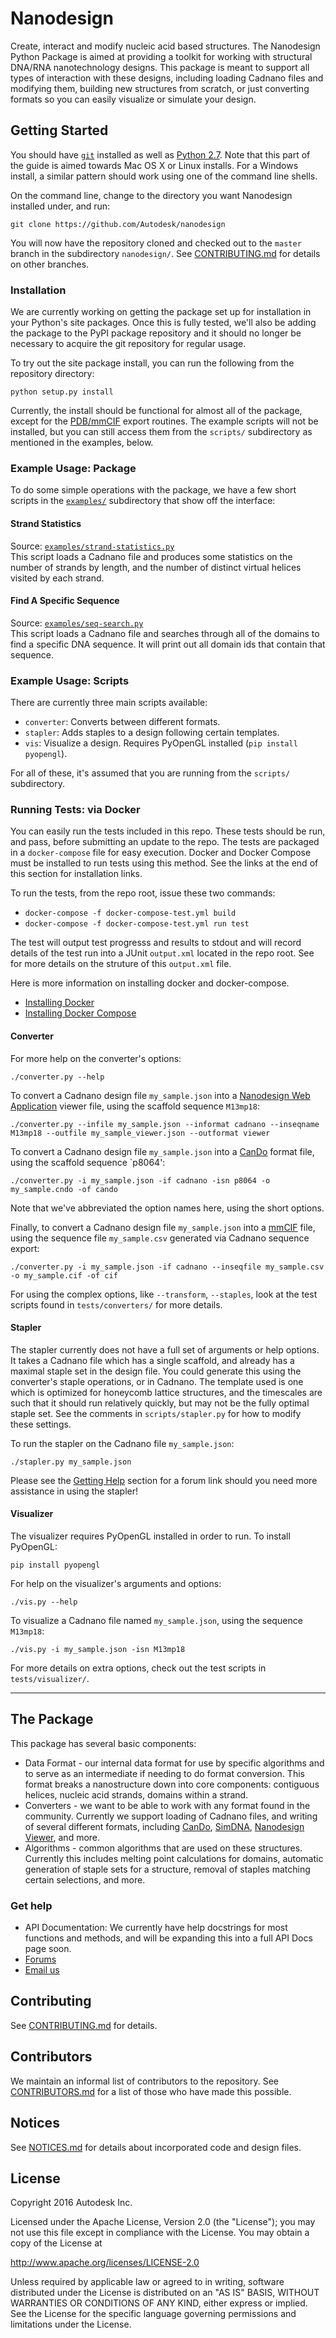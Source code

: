 Nanodesign
==========

Create, interact and modify nucleic acid based structures. The Nanodesign Python Package is aimed at providing a toolkit for working with structural DNA/RNA nanotechnology designs. This package is meant to support all types of interaction with these designs, including loading Cadnano files and modifying them, building new structures from scratch, or just converting formats so you can easily visualize or simulate your design.

## Getting Started

You should have [`git`](https://git-scm.com/downloads) installed as well as [Python 2.7](https://python.org). Note that this part of the guide is aimed towards Mac OS X or Linux installs. For a Windows install, a similar pattern should work using one of the command line shells.

On the command line, change to the directory you want Nanodesign installed under, and run:
```shell
git clone https://github.com/Autodesk/nanodesign
```

You will now have the repository cloned and checked out to the `master` branch in the subdirectory `nanodesign/`. See [CONTRIBUTING.md](CONTRIBUTING.md#branching-model) for details on other branches.

### Installation

We are currently working on getting the package set up for installation in your Python's site packages. Once this is fully tested, we'll also be adding the package to the PyPI package repository and it should no longer be necessary to acquire the git repository for regular usage. 

To try out the site package install, you can run the following from the repository directory:
```shell
python setup.py install
```

Currently, the install should be functional for almost all of the package, except for the [PDB/mmCIF](http://mmcif.wwpdb.org/) export routines. The example scripts will not be installed, but you can still access them from the `scripts/` subdirectory as mentioned in the examples, below.

### Example Usage: Package

To do some simple operations with the package, we have a few short scripts in the [`examples/`](examples/) subdirectory that show off the interface:

#### Strand Statistics

Source: [`examples/strand-statistics.py`](examples/strand-statistics.py)  
This script loads a Cadnano file and produces some statistics on the number of strands by length, and the number of distinct virtual helices visited by each strand.

#### Find A Specific Sequence

Source: [`examples/seq-search.py`](examples/seq-search.py)  
This script loads a Cadnano file and searches through all of the domains to find a specific DNA sequence. It will print out all domain ids that contain that sequence.

### Example Usage: Scripts

There are currently three main scripts available: 
* `converter`: Converts between different formats.
* `stapler`: Adds staples to a design following certain templates.
* `vis`: Visualize a design. Requires PyOpenGL installed (`pip install pyopengl`).

For all of these, it's assumed that you are running from the `scripts/` subdirectory.

### Running Tests: via Docker 

You can easily run the tests included in this repo. These tests should be run, and pass, before submitting an update to the repo. 
The tests are packaged in a `docker-compose` file for easy execution. Docker and Docker Compose must be installed to run tests using this method. 
See the links at the end of this section for installation links.

To run the tests, from the repo root, issue these two commands:
* `docker-compose -f docker-compose-test.yml build`
* `docker-compose -f docker-compose-test.yml run test`

The test will output test progresss and results to stdout and will record details of the test run into a JUnit `output.xml` located in the repo root. See [](JUnit.org) for more details on the struture of this `output.xml` file.


Here is more information on installing docker and docker-compose.
* [Installing Docker](https://docs.docker.com/engine/installation/)
* [Installing Docker Compose](https://docs.docker.com/compose/install/)

#### Converter

For more help on the converter's options:

```shell
./converter.py --help
```

To convert a Cadnano design file `my_sample.json` into a [Nanodesign Web Application](https://autode.sk/nanodesign) viewer file, using the scaffold sequence `M13mp18`:

```shell
./converter.py --infile my_sample.json --informat cadnano --inseqname M13mp18 --outfile my_sample_viewer.json --outformat viewer
```

To convert a Cadnano design file `my_sample.json` into a [CanDo](https://cando-dna-origami.org) format file, using the scaffold sequence `p8064':

```shell
./converter.py -i my_sample.json -if cadnano -isn p8064 -o my_sample.cndo -of cando
```

Note that we've abbreviated the option names here, using the short options.

Finally, to convert a Cadnano design file `my_sample.json` into a [mmCIF](http://mmcif.wwpdb.org/) file, using the sequence file `my_sample.csv` generated via Cadnano sequence export:

```shell
./converter.py -i my_sample.json -if cadnano --inseqfile my_sample.csv -o my_sample.cif -of cif
```

For using the complex options, like `--transform`, `--staples`, look at the test scripts found in `tests/converters/` for more details.

#### Stapler

The stapler currently does not have a full set of arguments or help options. It takes a Cadnano file which has a single scaffold, and already has a maximal staple set in the design file. You could generate this using the converter's staple operations, or in Cadnano. The template used is one which is optimized for honeycomb lattice structures, and the timescales are such that it should run relatively quickly, but may not be the fully optimal staple set. See the comments in `scripts/stapler.py` for how to modify these settings. 

To run the stapler on the Cadnano file `my_sample.json`:

```shell
./stapler.py my_sample.json
```

Please see the [Getting Help](#get-help) section for a forum link should you need more assistance in using the stapler!

#### Visualizer

The visualizer requires PyOpenGL installed in order to run. To install PyOpenGL:

```shell
pip install pyopengl
```

For help on the visualizer's arguments and options:

```shell
./vis.py --help
```

To visualize a Cadnano file named `my_sample.json`, using the sequence `M13mp18`:

```shell
./vis.py -i my_sample.json -isn M13mp18
```

For more details on extra options, check out the test scripts in `tests/visualizer/`.



--------

## The Package

This package has several basic components:

* Data Format - our internal data format for use by specific algorithms and to serve as an intermediate if needing to do format conversion. This format breaks a nanostructure down into core components: contiguous helices, nucleic acid strands, domains within a strand.
* Converters - we want to be able to work with any format found in the community. Currently we support loading of Cadnano files, and writing of several different formats, including [CanDo](http://cando-dna-origami.org), [SimDNA](https://github.com/mingqiu/SimDNA), [Nanodesign Viewer](https://autode.sk/nanodesign), and more.
* Algorithms - common algorithms that are used on these structures. Currently this includes melting point calculations for domains, automatic generation of staple sets for a structure, removal of staples matching certain selections, and more.

### Get help
 - API Documentation: We currently have help docstrings for most functions and methods, and will be expanding this into a full API Docs page soon.
 - [Forums](https://forum.bionano.autodesk.com/c/Nano-Design/nanodesign-python)
 - [Email us](mailto:nanodesign@autodesk.com)

## Contributing

See [CONTRIBUTING.md](CONTRIBUTING.md) for details. 

## Contributors

We maintain an informal list of contributors to the repository. See [CONTRIBUTORS.md](CONTRIBUTORS.md) for a list of those who have made this possible.

## Notices

See [NOTICES.md](NOTICES.md) for details about incorporated code and design files.

## License

Copyright 2016 Autodesk Inc.

Licensed under the Apache License, Version 2.0 (the "License"); you may not use this file except in compliance with the License. You may obtain a copy of the License at

http://www.apache.org/licenses/LICENSE-2.0

Unless required by applicable law or agreed to in writing, software distributed under the License is distributed on an "AS IS" BASIS, WITHOUT WARRANTIES OR CONDITIONS OF ANY KIND, either express or implied. See the License for the specific language governing permissions and limitations under the License.

